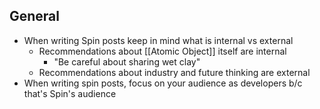 ## General
- When writing Spin posts keep in mind what is internal vs external
	- Recommendations about [[Atomic Object]] itself are internal
		- "Be careful about sharing wet clay"
	- Recommendations about industry and future thinking are external
- When writing spin posts, focus on your audience as developers b/c that's Spin's audience